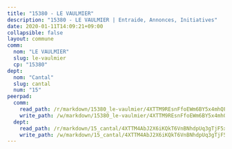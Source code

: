 ```yaml
---
title: "15380 - LE VAULMIER"
description: "15380 - LE VAULMIER | Entraide, Annonces, Initiatives"
date: 2020-01-11T14:09:21+09:00
collapsible: false
layout: commune
comm:
  nom: "LE VAULMIER"
  slug: le-vaulmier
  cp: "15380"
dept:
  nom: "Cantal"
  slug: cantal
  num: "15"
peerpad:
  comm:
    read_path: /r/markdown/15380_le-vaulmier/4XTTM9REsnFfoEWm6BY5x4mhQFG4rbiamsxN8h2VVQoF9nE5Y
    write_path: /w/markdown/15380_le-vaulmier/4XTTM9REsnFfoEWm6BY5x4mhQFG4rbiamsxN8h2VVQoF9nE5Y-K3TgUzahEPaCvXRCohhFHUitbY81BHSKQdJZfW21baaqLhzYjzHFh3MYiHomv6ZS4c5HNvniZyYBeoVYXbw4NasuZrK22mXTkg6egLKDK3rTw9uxZeCLsGW2VhRrxRVyBkSJbEen
  dept:
    read_path: /r/markdown/15_cantal/4XTTM4AbJ2X6iKQkT6VnBNhdpUq3gTjF5xvzeLXgyMbip7oZi
    write_path: /w/markdown/15_cantal/4XTTM4AbJ2X6iKQkT6VnBNhdpUq3gTjF5xvzeLXgyMbip7oZi-K3TgUzLxcVoV3Spfk4WRRT7ns4FZHP5DRn3T5Xt1HAMNkCgdMWpswwmyZFy1f4TzqjHqM6bwRLmH4WDVWsNZdM34scPnnmiNG41mKcAmEspoSpDYQr7FHqoFAfy15CJrkSEmsoqS
---
```


